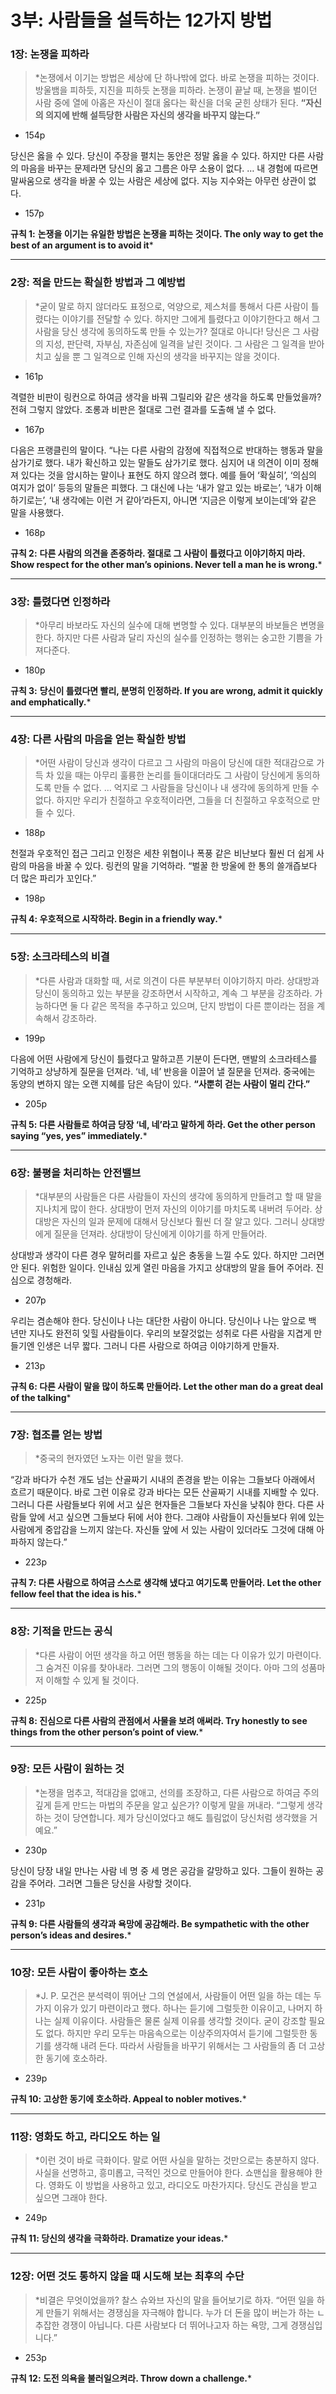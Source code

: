 # 3부: 사람들을 설득하는 12가지 방법

### 1장: 논쟁을 피하라

> *논쟁에서 이기는 방법은 세상에 단 하나밖에 없다. 바로 논쟁을 피하는 것이다. 방울뱀을 피하듯, 지진을 피하듯 논쟁을 피하라. 논쟁이 끝날 때, 논쟁을 벌이던 사람 중에 열에 아홉은 자신이 절대 옳다는 확신을 더욱 굳힌 상태가 된다. **“자신의 의지에 반해 설득당한 사람은 자신의 생각을 바꾸지 않는다.”**
- 154p

당신은 옳을 수 있다. 당신이 주장을 펼치는 동안은 정말 옳을 수 있다. 하지만 다른 사람의 마음을 바꾸는 문제라면 당신의 옳고 그름은 아무 소용이 없다.
…
내 경험에 따르면 말싸움으로 생각을 바꿀 수 있는 사람은 세상에 없다. 지능 지수와는 아무런 상관이 없다.
- 157p

**규칙 1:**
**논쟁을 이기는 유일한 방법은 논쟁을 피하는 것이다.
The only way to get the best of an argument is to avoid it***
> 

---

### 2장: 적을 만드는 확실한 방법과 그 예방법

> *굳이 말로 하지 않더라도 표정으로, 억양으로, 제스처를 통해서 다른 사람이 틀렸다는 이야기를 전달할 수 있다. 하지만 그에게 틀렸다고 이야기한다고 해서 그 사람을 당신 생각에 동의하도록 만들 수 있는가? 절대로 아니다! 당신은 그 사람의 지성, 판단력, 자부심, 자존심에 일격을 날린 것이다. 그 사람은 그 일격을 받아치고 싶을 뿐 그 일격으로 인해 자신의 생각을 바꾸지는 않을 것이다.
- 161p

격렬한 비판이 링컨으로 하여금 생각을 바꿔 그릴리와 같은 생각을 하도록 만들었을까? 전혀 그렇지 않았다. 조롱과 비판은 절대로 그런 결과를 도출해 낼 수 없다.
- 167p

다음은 프랭클린의 말이다. “나는 다른 사람의 감정에 직접적으로 반대하는 행동과 말을 삼가기로 했다. 내가 확신하고 있는 말들도 삼가기로 했다. 심지어 내 의견이 이미 정해져 있다는 것을 암시하는 말이나 표현도 하지 않으려 했다. 예를 들어 ‘확실히’, ‘의심의 여지가 없이’ 등등의 말들은 피했다. 그 대신에 나는 ‘내가 알고 있는 바로는’, ‘내가 이해하기로는’, ‘내 생각에는 이런 거 같아’라든지, 아니면 ‘지금은 이렇게 보이는데’와 같은 말을 사용했다. 
- 168p

**규칙 2:**
**다른 사람의 의견을 존중하라. 절대로 그 사람이 틀렸다고 이야기하지 마라.
Show respect for the other man’s opinions. Never tell a man he is wrong.***
> 

---

### 3장: 틀렸다면 인정하라

> *아무리 바보라도 자신의 실수에 대해 변명할 수 있다. 대부분의 바보들은 변명을 한다. 하지만 다른 사람과 달리 자신의 실수를 인정하는 행위는 숭고한 기쁨을 가져다준다.
- 180p

**규칙 3:**
**당신이 틀렸다면 빨리, 분명히 인정하라.
If you are wrong, admit it quickly and emphatically.***
> 

---

### 4장: 다른 사람의 마음을 얻는 확실한 방법

> *어떤 사람이 당신과 생각이 다르고 그 사람의 마음이 당신에 대한 적대감으로 가득 차 있을 때는 아무리 훌륭한 논리를 들이대더라도 그 사람이 당신에게 동의하도록 만들 수 없다.
…
억지로 그 사람들을 당신이나 내 생각에 동의하게 만들 수 없다. 하지만 우리가 친절하고 우호적이라면, 그들을 더 친절하고 우호적으로 만들 수 있다. 
- 188p

천절과 우호적인 접근 그리고 인정은 세찬 위협이나 폭풍 같은 비난보다 훨씬 더 쉽게 사람의 마음을 바꿀 수 있다. 링컨의 말을 기억하라. “벌꿀 한 방울에 한 통의 쓸개즙보다 더 많은 파리가 꼬인다.”
- 198p

**규칙 4:
우호적으로 시작하라.
Begin in a friendly way.***
> 

---

### 5장: 소크라테스의 비결

> *다른 사람과 대화할 때, 서로 의견이 다른 부분부터 이야기하지 마라. 상대방과 당신이 동의하고 있는 부분을 강조하면서 시작하고, 계속 그 부분을 강조하라. 가능하다면 둘 다 같은 목적을 추구하고 있으며, 단지 방법이 다른 뿐이라는 점을 계속해서 강조하라.
- 199p

다음에 어떤 사람에게 당신이 틀렸다고 말하고픈 기분이 든다면, 맨발의 소크라테스를 기억하고 상냥하게 질문을 던져라. ‘네, 네’ 반응을 이끌어 낼 질문을 던져라. 중국에는 동양의 변하지 않는 오랜 지혜를 담은 속담이 있다. **“사뿐히 걷는 사람이 멀리 간다.”**
- 205p

**규칙 5:
다른 사람들로 하여금 당장 ‘네, 네’라고 말하게 하라.
Get the other person saying “yes, yes” immediately.***
> 

---

### 6장: 불평을 처리하는 안전밸브

> *대부분의 사람들은 다른 사람들이 자신의 생각에 동의하게 만들려고 할 때 말을 지나치게 많이 한다. 상대방이 먼저 자신의 이야기를 마치도록 내버려 두어라. 상대방은 자신의 일과 문제에 대해서 당신보다 훨씬 더 잘 알고 있다. 그러니 상대방에게 질문을 던져라. 상대방이 당신에게 이야기를 하게 만들어라.

상대방과 생각이 다른 경우 말허리를 자르고 싶은 충동을 느낄 수도 있다. 하지만 그러면 안 된다. 위험한 일이다. 인내심 있게 열린 마음을 가지고 상대방의 말을 들어 주어라. 진심으로 경청해라.
- 207p

우리는 겸손해야 한다. 당신이나 나는 대단한 사람이 아니다. 당신이나 나는 앞으로 백 년만 지나도 완전히 잊힐 사람들이다. 우리의 보잘것없는 성취로 다른 사람을 지겹게 만들기엔 인생은 너무 짧다. 그러니 다른 사람으로 하여금 이야기하게 만들자.
- 213p

**규칙 6:
다른 사람이 말을 많이 하도록 만들어라.
Let the other man do a great deal of the talking***
> 

---

### 7장: 협조를 얻는 방법

> *중국의 현자였던 노자는 이런 말을 했다. 

“강과 바다가 수천 개도 넘는 산골짜기 시내의 존경을 받는 이유는 그들보다 아래에서 흐르기 때문이다. 바로 그런 이유로 강과 바다는 모든 산골짜기 시내를 지배할 수 있다. 그러니 다른 사람들보다 위에 서고 싶은 현자들은 그들보다 자신을 낮춰야 한다. 다른 사람들 앞에 서고 싶으면 그들보다 뒤에 서야 한다. 그래야 사람들이 자신들보다 위에 있는 사람에게 중압감을 느끼지 않는다. 자신들 앞에 서 있는 사람이 있더라도 그것에 대해 아파하지 않는다.”
- 223p

**규칙 7:
다른 사람으로 하여금 스스로 생각해 냈다고 여기도록 만들어라.
Let the other fellow feel that the idea is his.***
> 

---

### 8장: 기적을 만드는 공식

> *다른 사람이 어떤 생각을 하고 어떤 행동을 하는 데는 다 이유가 있기 마련이다. 그 숨겨진 이유를 찾아내라. 그러면 그의 행동이 이해될 것이다. 아마 그의 성품마저 이해할 수 있게 될 것이다.
- 225p

**규칙 8:
진심으로 다른 사람의 관점에서 사물을 보려 애써라.
Try honestly to see things from the other person’s point of view.***
> 

---

### 9장: 모든 사람이 원하는 것

> *논쟁을 멈추고, 적대감을 없애고, 선의를 조장하고, 다른 사람으로 하여금 주의 깊게 듣게 만드는 마법의 주문을 알고 싶은가? 이렇게 말을 꺼내라. “그렇게 생각하는 것이 당연합니다. 제가 당신이었다고 해도 틀림없이 당신처럼 생각했을 거예요.”
- 230p

당신이 당장 내일 만나는 사람 네 명 중 세 명은 공감을 갈망하고 있다. 그들이 원하는 공감을 주어라. 그러면 그들은 당신을 사랑할 것이다.
- 231p

**규칙 9:
다른 사람들의 생각과 욕망에 공감해라.
Be sympathetic with the other person’s ideas and desires.***
> 

---

### 10장: 모든 사람이 좋아하는 호소

> *J. P. 모건은 분석력이 뛰어난 그의 연설에서, 사람들이 어떤 일을 하는 데는 두 가지 이유가 있기 마련이라고 했다. 하나는 듣기에 그럴듯한 이유이고, 나머지 하나는 실제 이유이다. 사람들은 물론 실제 이유를 생각할 것이다. 굳이 강조할 필요도 없다. 하지만 우리 모두는 마음속으로는 이상주의자여서 듣기에 그럴듯한 동기를 생각해 내려 든다. 따라서 사람들을 바꾸기 위해서는 그 사람들의 좀 더 고상한 동기에 호소하라.
- 239p

**규칙 10:
고상한 동기에 호소하라.
Appeal to nobler motives.***
> 

---

### 11장: 영화도 하고, 라디오도 하는 일

> *이런 것이 바로 극화이다. 말로 어떤 사실을 말하는 것만으로는 충분하지 않다. 사실을 선명하고, 흥미롭고, 극적인 것으로 만들어야 한다. 쇼맨십을 활용해야 한다. 영화도 이 방법을 사용하고 있고, 라디오도 마찬가지다. 당신도 관심을 받고 싶으면 그래야 한다.
- 249p

**규칙 11:
당신의 생각을 극화하라.
Dramatize your ideas.***
> 

---

### 12장: 어떤 것도 통하지 않을 때 시도해 보는 최후의 수단

> *비결은 무엇이었을까? 찰스 슈와브 자신의 말을 들어보기로 하자. “어떤 일을 하게 만들기 위해서는 경쟁심을 자극해야 합니다. 누가 더 돈을 많이 버는가 하는 ㄴ추잡한 경쟁이 아닙니다. 다른 사람보다 더 뛰어나고자 하는 욕망, 그게 경쟁심입니다.”
- 253p

**규칙 12:
도전 의욕을 불러일으켜라.
Throw down a challenge.***
>